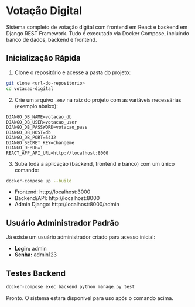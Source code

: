 # Votação Digital

Sistema completo de votação digital com frontend em React e backend em Django REST Framework. Tudo é executado via Docker Compose, incluindo banco de dados, backend e frontend.

## Inicialização Rápida

1. Clone o repositório e acesse a pasta do projeto:

```bash
git clone <url-do-repositorio>
cd votacao-digital
```

2. Crie um arquivo `.env` na raiz do projeto com as variáveis necessárias (exemplo abaixo):

```env
DJANGO_DB_NAME=votacao_db
DJANGO_DB_USER=votacao_user
DJANGO_DB_PASSWORD=votacao_pass
DJANGO_DB_HOST=db
DJANGO_DB_PORT=5432
DJANGO_SECRET_KEY=changeme
DJANGO_DEBUG=1
REACT_APP_API_URL=http://localhost:8000
```

3. Suba toda a aplicação (backend, frontend e banco) com um único comando:

```bash
docker-compose up --build
```

- Frontend: http://localhost:3000
- Backend/API: http://localhost:8000
- Admin Django: http://localhost:8000/admin

## Usuário Administrador Padrão

Já existe um usuário administrador criado para acesso inicial:

- **Login:** admin
- **Senha:** admin123


## Testes Backend

```bash
docker-compose exec backend python manage.py test
```

Pronto. O sistema estará disponível para uso após o comando acima. 